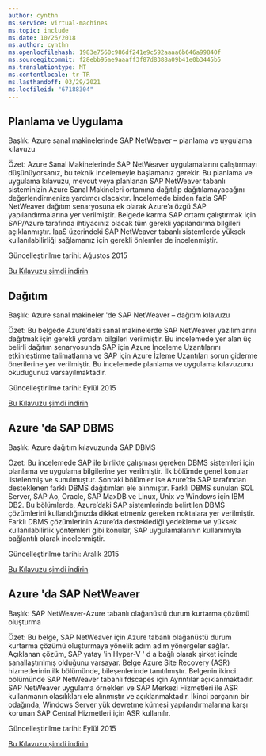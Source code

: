```yaml
---
author: cynthn
ms.service: virtual-machines
ms.topic: include
ms.date: 10/26/2018
ms.author: cynthn
ms.openlocfilehash: 1983e7560c986df241e9c592aaaa6b646a99840f
ms.sourcegitcommit: f28ebb95ae9aaaff3f87d8388a09b41e0b3445b5
ms.translationtype: MT
ms.contentlocale: tr-TR
ms.lasthandoff: 03/29/2021
ms.locfileid: "67188304"
---
```

## <a name="planning-and-implementation"></a>Planlama ve Uygulama
Başlık: Azure sanal makinelerinde SAP NetWeaver – planlama ve uygulama kılavuzu

Özet: Azure Sanal Makinelerinde SAP NetWeaver uygulamalarını çalıştırmayı düşünüyorsanız, bu teknik incelemeyle başlamanız gerekir. Bu planlama ve uygulama kılavuzu, mevcut veya planlanan SAP NetWeaver tabanlı sisteminizin Azure Sanal Makineleri ortamına dağıtılıp dağıtılamayacağını değerlendirmenize yardımcı olacaktır. İncelemede birden fazla SAP NetWeaver dağıtım senaryosuna ek olarak Azure’a özgü SAP yapılandırmalarına yer verilmiştir. Belgede karma SAP ortamı çalıştırmak için SAP/Azure tarafında ihtiyacınız olacak tüm gerekli yapılandırma bilgileri açıklanmıştır. IaaS üzerindeki SAP NetWeaver tabanlı sistemlerde yüksek kullanılabilirliği sağlamanız için gerekli önlemler de incelenmiştir.

Güncelleştirilme tarihi: Ağustos 2015

[Bu Kılavuzu şimdi indirin](https://go.microsoft.com/fwlink/?LinkId=397963)

## <a name="deployment"></a>Dağıtım
Başlık: Azure sanal makineler 'de SAP NetWeaver – dağıtım kılavuzu

Özet: Bu belgede Azure’daki sanal makinelerde SAP NetWeaver yazılımlarını dağıtmak için gerekli yordam bilgileri verilmiştir. Bu incelemede yer alan üç belirli dağıtım senaryosunda SAP için Azure İnceleme Uzantılarını etkinleştirme talimatlarına ve SAP için Azure İzleme Uzantıları sorun giderme önerilerine yer verilmiştir. Bu incelemede planlama ve uygulama kılavuzunu okuduğunuz varsayılmaktadır.

Güncelleştirilme tarihi: Eylül 2015

[Bu Kılavuzu şimdi indirin](https://go.microsoft.com/fwlink/?LinkId=397964)

## <a name="sap-dbms-on-azure"></a>Azure 'da SAP DBMS
Başlık: Azure dağıtım kılavuzunda SAP DBMS

Özet: Bu incelemede SAP ile birlikte çalışması gereken DBMS sistemleri için planlama ve uygulama bilgilerine yer verilmiştir. İlk bölümde genel konular listelenmiş ve sunulmuştur. Sonraki bölümler ise Azure’da SAP tarafından desteklenen farklı DBMS dağıtımları ele alınmıştır. Farklı DBMS sunulan SQL Server, SAP Ao, Oracle, SAP MaxDB ve Linux, Unix ve Windows için IBM DB2. Bu bölümlerde, Azure’daki SAP sistemlerinde belirtilen DBMS çözümlerini kullandığınızda dikkat etmeniz gereken noktalara yer verilmiştir. Farklı DBMS çözümlerinin Azure’da desteklediği yedekleme ve yüksek kullanılabilirlik yöntemleri gibi konular, SAP uygulamalarının kullanımıyla bağlantılı olarak incelenmiştir.

Güncelleştirilme tarihi: Aralık 2015

[Bu Kılavuzu şimdi indirin](https://go.microsoft.com/fwlink/?LinkId=397965)

## <a name="sap-netweaver-on-azure"></a>Azure 'da SAP NetWeaver
Başlık: SAP NetWeaver-Azure tabanlı olağanüstü durum kurtarma çözümü oluşturma

Özet: Bu belge, SAP NetWeaver için Azure tabanlı olağanüstü durum kurtarma çözümü oluşturmaya yönelik adım adım yönergeler sağlar. Açıklanan çözüm, SAP yatay 'in Hyper-V ' d a bağlı olarak şirket içinde sanallaştırılmış olduğunu varsayar. Belge Azure Site Recovery (ASR) hizmetlerinin ilk bölümünde, bileşenlerinde tanıtılmıştır. Belgenin ikinci bölümünde SAP NetWeaver tabanlı fdscapes için Ayrıntılar açıklanmaktadır. SAP NetWeaver uygulama örnekleri ve SAP Merkezi Hizmetleri ile ASR kullanmanın olasılıkları ele alınmıştır ve açıklanmaktadır. İkinci parçanın bir odağında, Windows Server yük devretme kümesi yapılandırmalarına karşı korunan SAP Central Hizmetleri için ASR kullanılır.

Güncelleştirilme tarihi: Eylül 2015

[Bu Kılavuzu şimdi indirin](https://go.microsoft.com/fwlink/?LinkID=521971)

